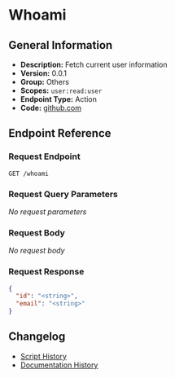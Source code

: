 <!-- BEGIN GENERATED CONTENT -->
# Whoami

## General Information

- **Description:** Fetch current user information
- **Version:** 0.0.1
- **Group:** Others
- **Scopes:** `user:read:user`
- **Endpoint Type:** Action
- **Code:** [github.com](https://github.com/NangoHQ/integration-templates/tree/main/integrations/zoom/actions/whoami.ts)


## Endpoint Reference

### Request Endpoint

`GET /whoami`

### Request Query Parameters

_No request parameters_

### Request Body

_No request body_

### Request Response

```json
{
  "id": "<string>",
  "email": "<string>"
}
```

## Changelog

- [Script History](https://github.com/NangoHQ/integration-templates/commits/main/integrations/zoom/actions/whoami.ts)
- [Documentation History](https://github.com/NangoHQ/integration-templates/commits/main/integrations/zoom/actions/whoami.md)

<!-- END  GENERATED CONTENT -->

